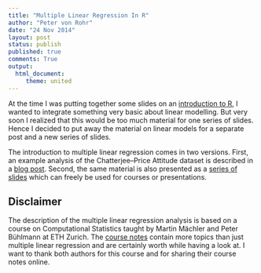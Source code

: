 ```yaml
---
title: "Multiple Linear Regression In R"
author: "Peter von Rohr"
date: "24 Nov 2014"
layout: post
status: publish
published: true
comments: True
output: 
  html_document:
     theme: united
---
```

 
At the time I was putting together some slides on an [introduction to R](http://charlotte-ngs.github.io/RCrashCourse), I wanted to integrate something very basic about linear modelling. But very soon I realized that this would be too much material for one series of slides. Hence I decided to put away the material on linear models for a separate post and a new series of slides.

The introduction to multiple linear regression comes in two versions. First, an example analysis of the Chatterjee–Price Attitude dataset is described in a [blog post](http://charlotte-ngs.github.io/MultLinRegInR/notes/2014-11-04-MultipleRegressionInR.html). Second, the same material is also presented as a [series of slides](http://charlotte-ngs.github.io/MultLinRegInR/slides/MultLinRegInR.html) which can freely be used for courses or presentations. 

## Disclaimer
The description of the multiple linear regression analysis is based on a course on Computational Statistics taught by Martin Mächler and Peter Bühlmann at ETH Zurich. The [course notes](http://stat.ethz.ch/education/semesters/ss2014/CompStat) contain more topics than just multiple linear regression and are certainly worth while having a look at. I want to thank both authors for this course and for sharing their course notes online.


